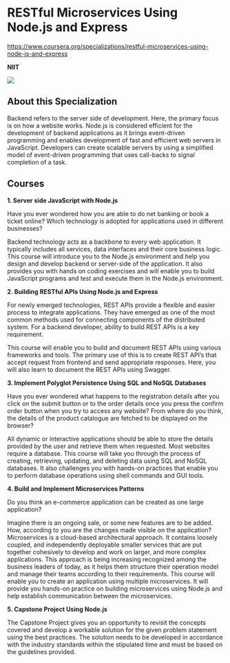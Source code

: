 # RESTful Microservices Using Node.js and Express

https://www.coursera.org/specializations/restful-microservices-using-node-js-and-express

**NIIT**

![](https://d3njjcbhbojbot.cloudfront.net/api/utilities/v1/imageproxy/https://d15cw65ipctsrr.cloudfront.net/51/9c2c6d342e4aa1b736fa63a0a121e6/niitstackroute_square_logo.png?auto=format%2Ccompress&dpr=1&w=330&h=330&fit=fill&q=25)

## About this Specialization

 Backend refers to the server side of development. Here, the primary focus is on how a website works. Node.js is considered efficient for the development of backend applications as it brings event-driven programming and enables development of fast and efficient web servers in JavaScript. Developers can create scalable servers by using a simplified model of event-driven programming that uses call-backs to signal completion of a task.     

## Courses

**1. Server side JavaScript with Node.js**

Have you ever wondered how you are able to do net banking or book a ticket online? Which technology is adopted for applications used in different businesses? 

Backend technology acts as a backbone to every web application. It typically includes all services, data interfaces and their core business logic. This course will introduce you to the Node.js environment and help you design and develop backend or server-side of the application. It also provides you with hands on coding exercises and will enable you to build JavaScript programs and test and execute them in the Node.js environment.

**2. Building RESTful APIs Using Node.js and Express**

For newly emerged technologies, REST APIs provide a flexible and easier process to integrate applications. They have emerged as one of the most common methods used for connecting components of the distributed system. For a backend developer, ability to build REST APIs is a key requirement.

This course will enable you to build and document REST APIs using various frameworks and tools. The primary use of this is to create REST API’s that accept request from frontend and send appropriate responses. Here, you will also learn to document the REST APIs using Swagger.

**3. Implement Polyglot Persistence Using SQL and NoSQL Databases**

Have you ever wondered what happens to the registration details after you click on the submit button or to the order details once you press the confirm order button when you try to access any website? From where do you think, the details of the product catalogue are fetched to be displayed on the browser?

All dynamic or interactive applications should be able to store the details provided by the user and retrieve them when requested. Most websites require a database. This course will take you through the process of creating, retrieving, updating, and deleting data using SQL and NoSQL databases. It also challenges you with hands-on practices that enable you to perform database operations using shell commands and GUI tools.

**4. Build and Implement Microservices Patterns**

Do you think an e-commerce application can be created as one large application?

Imagine there is an ongoing sale, or some new features are to be added. How, according to you are the changes made visible on the application?  Microservices is a cloud-based architectural approach. It contains loosely coupled, and independently deployable smaller services that are put together cohesively to develop and work on larger, and more complex applications. This approach is being increasing recognized among the business leaders of today, as it helps them structure their operation model and manage their teams according to their requirements. This course will enable you to create an application using multiple microservices. It will provide you hands-on practice on building microservices using Node.js and help establish communication between the microservices.

**5. Capstone Project Using Node.js**

The Capstone Project gives you an opportunity to revisit the concepts covered and develop a workable solution for the given problem statement using the best practices. The solution needs to be developed in accordance with the industry standards within the stipulated time and must be based on the guidelines provided.